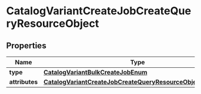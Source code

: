 
# CatalogVariantCreateJobCreateQueryResourceObject

## Properties
| Name | Type | Description | Notes |
| ------------ | ------------- | ------------- | ------------- |
| **type** | [**CatalogVariantBulkCreateJobEnum**](CatalogVariantBulkCreateJobEnum.md) |  |  |
| **attributes** | [**CatalogVariantCreateJobCreateQueryResourceObjectAttributes**](CatalogVariantCreateJobCreateQueryResourceObjectAttributes.md) |  |  |



